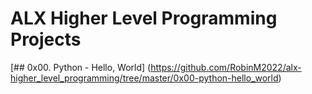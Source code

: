 # ALX Higher Level Programming Projects

[## 0x00. Python - Hello, World] (https://github.com/RobinM2022/alx-higher_level_programming/tree/master/0x00-python-hello_world)


